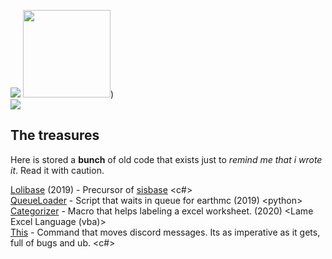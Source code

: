 ![](https://github-readme-stats.vercel.app/api/top-langs/?username=roridev&layout=compact&hide=vba&theme=onedark)
<img src="https://github-readme-stats.vercel.app/api?username=roridev&count_private=true&theme=onedark&show_icons=true" height="140">)  
[![](https://i.imgur.com/onpkF2U.png)](http://osu.ppy.sh/users/8945532)

The treasures
---
Here is stored a **bunch** of old code that exists just to *remind me that i wrote it*. Read it with caution.  

[Lolibase](https://github.com/LoliDevs/LoliBase) (2019) - Precursor of [sisbase](https://github.com/sisbaseorg/sisbase) \<c#>  
[QueueLoader](https://github.com/RORIdev/QueueLoader) - Script that waits in queue for earthmc (2019) \<python>  
[Categorizer](https://github.com/RORIdev/Categorizer) - Macro that helps labeling a excel worksheet. (2020) \<Lame Excel Language (vba)>  
[This](https://gist.github.com/RORIdev/ae46b452c503ddd087bb1c966b65c3f6) - Command that moves discord messages. Its as imperative as it gets, full of bugs and ub. <c#>
